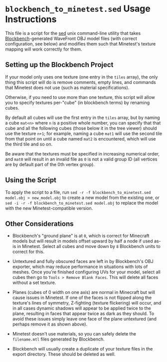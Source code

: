<!-- SPDX-License-Identifier: CC0-1.0 -->
# `blockbench_to_minetest.sed` Usage Instructions

This file is a script for the [sed](https://en.wikipedia.org/wiki/Sed) unix command-line utility that takes [Blockbench](https://www.blockbench.net/)-generated WaveFront OBJ model files (with correct configuration, see below) and modifies them such that Minetest's texture mapping will work correctly for them.

## Setting up the Blockbench Project

If your model only uses one texture (one entry in the `tiles` array), the only thing this script will do is remove comments, empty lines, and commands that Minetest does not use (such as material specifications).  

Otherwise, if you need to use more than one texture, this script will allow you to specify textures per-"cube" (in blockbench terms) by renaming cubes.  

By default all cubes will use the first entry in the `tiles` array, but by naming a cube `mat<n>` where `n` is a positive whole number, you can specify that that cube and all the following cubes (those below it in the tree viewer) should use the texture `n+1`; for example, naming a cube `mat1` will use the second tile from that point on until a cube named `mat2` is encountered, which will use the third tile and so on.  

Be aware that the textures must be specified in increasing numerical order, and `mat0` will result in an invalid file as `0` is not a valid group ID (all vertices are by default part of the 0th vertex group).

## Using the Script

To apply the script to a file, run `sed -r -f blockbench_to_minetest.sed model.obj > new_model.obj` to create a new model from the existing one, or `sed -i -r -f blockbench_to_minetest.sed model.obj` to replace the model with the new Minetest-compatible version.  

## Other Considerations

* Blockbench's "ground plane" is at `0`, which is correct for Minecraft models but will result in models offset upward by half a node if used as-is in Minetest. Select all cubes and move down by `8` Blockbench units to correct for this.

* Untextured and fully obscured faces are left in by Blockbench's OBJ exporter, which may reduce performance in situations with lots of meshes. Once you're finished configuring UVs for your model, select all cubes then go to `Tools > Remove Blank Faces`. This will delete all faces without a set texture.

* Planes (cubes of 0 width on one axis) are normal in Minecraft but will cause issues in Minetest. If one of the faces is not flipped along the texture's lines of symmetry, Z-fighting (texture flickering) will occur, and in all cases dynamic shadows will appear to be applied twice to the plane, resulting in faces that appear twice as dark as they should. To avoid these issues simply leave one face of the plane untextured (and perhaps remove it as shown above).

* Minetest doesn't use materials, so you can safely delete the `filename.mtl` files generated by Blockbench.

* Blockbench will usually create a duplicate of your texture files in the export directory. These should be deleted as well.
